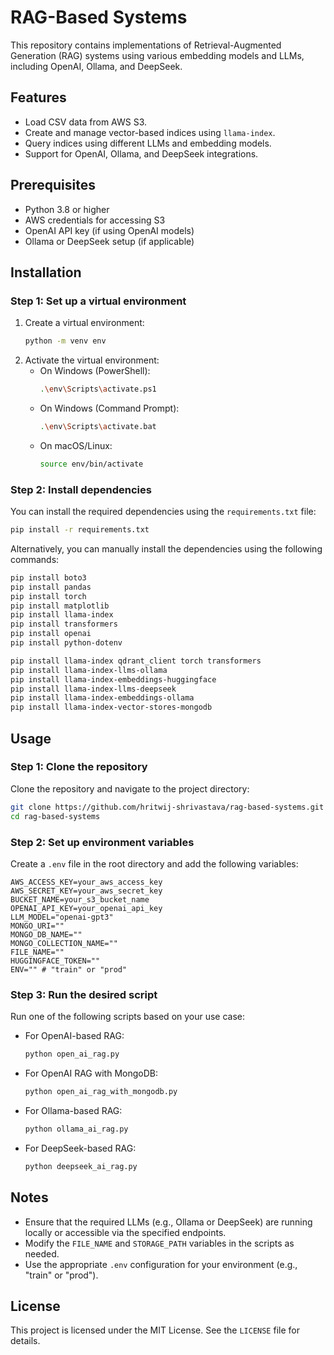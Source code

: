 # RAG-Based Systems

This repository contains implementations of Retrieval-Augmented Generation (RAG) systems using various embedding models and LLMs, including OpenAI, Ollama, and DeepSeek.

## Features
- Load CSV data from AWS S3.
- Create and manage vector-based indices using `llama-index`.
- Query indices using different LLMs and embedding models.
- Support for OpenAI, Ollama, and DeepSeek integrations.

## Prerequisites
- Python 3.8 or higher
- AWS credentials for accessing S3
- OpenAI API key (if using OpenAI models)
- Ollama or DeepSeek setup (if applicable)

## Installation

### Step 1: Set up a virtual environment
1. Create a virtual environment:
   ```bash
   python -m venv env
   ```
2. Activate the virtual environment:
   - On Windows (PowerShell):
     ```bash
     .\env\Scripts\activate.ps1
     ```
   - On Windows (Command Prompt):
     ```bash
     .\env\Scripts\activate.bat
     ```
   - On macOS/Linux:
     ```bash
     source env/bin/activate
     ```

### Step 2: Install dependencies
You can install the required dependencies using the `requirements.txt` file:

```bash
pip install -r requirements.txt
```

Alternatively, you can manually install the dependencies using the following commands:

```bash
pip install boto3
pip install pandas
pip install torch
pip install matplotlib
pip install llama-index
pip install transformers
pip install openai
pip install python-dotenv

pip install llama-index qdrant_client torch transformers
pip install llama-index-llms-ollama
pip install llama-index-embeddings-huggingface
pip install llama-index-llms-deepseek
pip install llama-index-embeddings-ollama
pip install llama-index-vector-stores-mongodb
```

## Usage

### Step 1: Clone the repository
Clone the repository and navigate to the project directory:
```bash
git clone https://github.com/hritwij-shrivastava/rag-based-systems.git
cd rag-based-systems
```

### Step 2: Set up environment variables
Create a `.env` file in the root directory and add the following variables:
```plaintext
AWS_ACCESS_KEY=your_aws_access_key
AWS_SECRET_KEY=your_aws_secret_key
BUCKET_NAME=your_s3_bucket_name
OPENAI_API_KEY=your_openai_api_key
LLM_MODEL="openai-gpt3"
MONGO_URI=""
MONGO_DB_NAME=""
MONGO_COLLECTION_NAME=""
FILE_NAME=""
HUGGINGFACE_TOKEN=""
ENV="" # "train" or "prod"
```

### Step 3: Run the desired script
Run one of the following scripts based on your use case:
- For OpenAI-based RAG:
  ```bash
  python open_ai_rag.py
  ```
- For OpenAI RAG with MongoDB:
  ```bash
  python open_ai_rag_with_mongodb.py
  ```
- For Ollama-based RAG:
  ```bash
  python ollama_ai_rag.py
  ```
- For DeepSeek-based RAG:
  ```bash
  python deepseek_ai_rag.py
  ```

## Notes
- Ensure that the required LLMs (e.g., Ollama or DeepSeek) are running locally or accessible via the specified endpoints.
- Modify the `FILE_NAME` and `STORAGE_PATH` variables in the scripts as needed.
- Use the appropriate `.env` configuration for your environment (e.g., "train" or "prod").

## License
This project is licensed under the MIT License. See the `LICENSE` file for details.